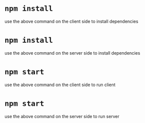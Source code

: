 # `npm install`
use the above command on the client side to install dependencies 

# `npm install`
use the above command on the server side to install dependencies 

# `npm start`
use the above command on the client side to run client 


# `npm start`
use the above command on the server side to run server

